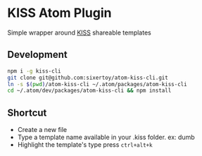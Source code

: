 # KISS Atom Plugin

Simple wrapper around [KISS](https://github.com/sixertoy/kiss-cli) shareable templates

## Development

```bash
npm i -g kiss-cli
git clone git@github.com:sixertoy/atom-kiss-cli.git
ln -s $(pwd)/atom-kiss-cli ~/.atom/packages/atom-kiss-cli
cd ~/.atom/dev/packages/atom-kiss-cli && npm install
```

## Shortcut

- Create a new file
- Type a template name available in your .kiss folder. ex: dumb
- Highlight the template's type press `ctrl+alt+k`
